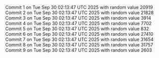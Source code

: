 Commit 1 on Tue Sep 30 02:13:47 UTC 2025 with random value 20919
Commit 2 on Tue Sep 30 02:13:47 UTC 2025 with random value 21828
Commit 3 on Tue Sep 30 02:13:47 UTC 2025 with random value 3914
Commit 4 on Tue Sep 30 02:13:47 UTC 2025 with random value 7702
Commit 5 on Tue Sep 30 02:13:47 UTC 2025 with random value 832
Commit 6 on Tue Sep 30 02:13:47 UTC 2025 with random value 27410
Commit 7 on Tue Sep 30 02:13:47 UTC 2025 with random value 31654
Commit 8 on Tue Sep 30 02:13:47 UTC 2025 with random value 31757
Commit 9 on Tue Sep 30 02:13:47 UTC 2025 with random value 2603
